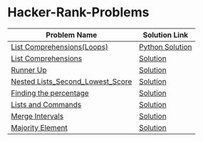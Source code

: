 # Hacker-Rank-Problems
|Problem Name                |Solution Link|
|----------------------------|-------------|
|[List Comprehensions(Loops)](https://www.hackerrank.com/challenges/list-comprehensions/problem)  |[Python Solution](https://github.com/Omega1424/Hacker-Rank-Problems/blob/main/List_Comprehension_(Loops).py)|
|[List Comprehensions](https://www.hackerrank.com/challenges/list-comprehensions/problem)|[Solution](https://github.com/Omega1424/Hacker-Rank-Problems/blob/main/List_Comprehensions.py)|
|[Runner Up](https://www.hackerrank.com/challenges/find-second-maximum-number-in-a-list/problem?h_r=next-challenge&h_v=zen)|[Solution](https://github.com/Omega1424/Hacker-Rank-Problems/blob/main/Runner_Up.py)|
|[Nested Lists_Second_Lowest_Score](https://www.hackerrank.com/challenges/nested-list/problem)|[Solution](https://github.com/Omega1424/Hacker-Rank-Problems/blob/main/Nested_List_Second_Lowest_score.py)|
|[Finding the percentage](https://www.hackerrank.com/challenges/finding-the-percentage)|[Solution](https://github.com/Omega1424/Hacker-Rank-Problems/blob/main/Finding_the_percentage.py)|
|[Lists and Commands](https://www.hackerrank.com/challenges/python-lists/problem)|[Solution](https://github.com/Omega1424/Hacker-Rank-Problems/blob/main/Lists_and_Commands.py)|
|[Merge Intervals](https://leetcode.com/problems/merge-intervals/)|[Solution](https://github.com/Omega1424/Hacker-Rank-Problems/blob/main/MergeIntervals.py)|
|[Majority Element](https://leetcode.com/problems/majority-element/)|[Solution](https://github.com/Omega1424/Hacker-Rank-Problems/blob/main/MajorityElement.py)|
